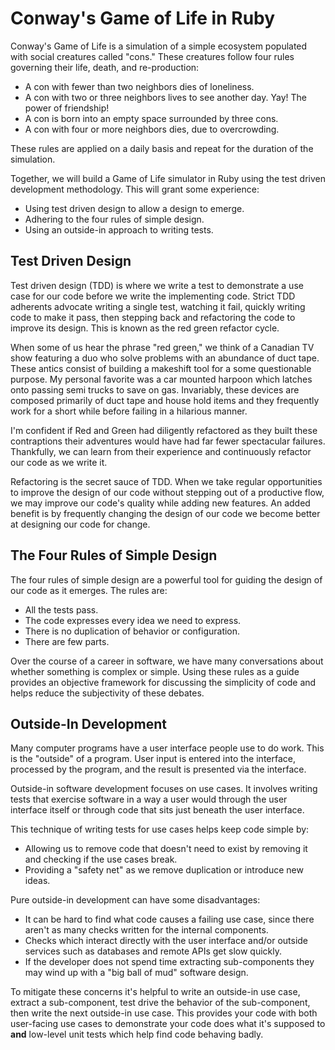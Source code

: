 # Conway's Game of Life in Ruby

Conway's Game of Life is a simulation of a simple ecosystem populated with
social creatures called "cons." These creatures follow four rules governing
their life, death, and re-production:

* A con with fewer than two neighbors dies of loneliness.
* A con with two or three neighbors lives to see another day. Yay! The power of
  friendship!
* A con is born into an empty space surrounded by three cons.
* A con with four or more neighbors dies, due to overcrowding.

These rules are applied on a daily basis and repeat for the duration of the
simulation.

Together, we will build a Game of Life simulator in Ruby using the test driven
development methodology. This will grant some experience:

* Using test driven design to allow a design to emerge.
* Adhering to the four rules of simple design.
* Using an outside-in approach to writing tests.

## Test Driven Design

Test driven design (TDD) is where we write a test to demonstrate a use case
for our code before we write the implementing code. Strict TDD adherents
advocate writing a single test, watching it fail, quickly writing code to make
it pass, then stepping back and refactoring the code to improve its design.
This is known as the red green refactor cycle.

When some of us hear the phrase "red green," we think of a Canadian TV show
featuring a duo who solve problems with an abundance of duct tape. These antics
consist of building a makeshift tool for a some questionable purpose. My
personal favorite was a car mounted harpoon which latches onto passing semi
trucks to save on gas. Invariably, these devices are composed primarily of duct
tape and house hold items and they frequently work for a short while before
failing in a hilarious manner.

I'm confident if Red and Green had diligently refactored as they built these
contraptions their adventures would have had far fewer spectacular failures.
Thankfully, we can learn from their experience and continuously refactor our
code as we write it.

Refactoring is the secret sauce of TDD. When we take regular opportunities to
improve the design of our code without stepping out of a productive flow, we may
improve our code's quality while adding new features. An added benefit is by
frequently changing the design of our code we become better at designing our
code for change.

## The Four Rules of Simple Design

The four rules of simple design are a powerful tool for guiding the design of
our code as it emerges. The rules are:

* All the tests pass.
* The code expresses every idea we need to express.
* There is no duplication of behavior or configuration.
* There are few parts.

Over the course of a career in software, we have many conversations
about whether something is complex or simple. Using these rules as a guide
provides an objective framework for discussing the simplicity of code and helps
reduce the subjectivity of these debates.

## Outside-In Development

Many computer programs have a user interface people use to do work. This is the
"outside" of a program. User input is entered into the interface, processed by
the program, and the result is presented via the interface.

Outside-in software development focuses on use cases. It involves writing tests
that exercise software in a way a user would through the user interface itself
or through code that sits just beneath the user interface.

This technique of writing tests for use cases helps keep code simple by:

* Allowing us to remove code that doesn't need to exist by removing it and
  checking if the use cases break.
* Providing a "safety net" as we remove duplication or introduce new ideas.

Pure outside-in development can have some disadvantages:

* It can be hard to find what code causes a failing use case, since there aren't
  as many checks written for the internal components.
* Checks which interact directly with the user interface and/or outside services
  such as databases and remote APIs get slow quickly.
* If the developer does not spend time extracting sub-components they may wind
  up with a "big ball of mud" software design.

To mitigate these concerns it's helpful to write an outside-in use case, extract
a sub-component, test drive the behavior of the sub-component, then write the
next outside-in use case. This provides your code with both user-facing use
cases to demonstrate your code does what it's supposed to **and** low-level unit
tests which help find code behaving badly.
